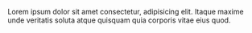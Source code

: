 <!DOCTYPE html>
<html lang="en">
<head>
  <meta charset="UTF-8">
  <meta name="viewport" content="width=device-width, initial-scale=1.0">
  <title>Highlight and Comment</title>

  <style>
    .highlight {
      background-color: yellow;
      position: relative;
    }

    .comment-icon {
      position: absolute;
      top: -11px;
      right: -12px;
      font-size: 13px;
      cursor: pointer;
    }

    .comment-icon:hover {
      color: darkblue;
    }

    .comment-box {
      position: fixed;
      top: 20%;
      left: 50%;
      transform: translateX(-50%);
      width: 350px;
      background: #fff;
      border: 1px solid #ccc;
      padding: 15px;
      box-shadow: 0 2px 5px rgba(0, 0, 0, 0.2);
      z-index: 1000;
    }

    .comments-list {
      max-height: 100px;
      overflow-y: auto;
      margin: 10px 0;
      padding: 0;
      list-style: none;
    }

    .comments-list li {
      padding: 5px 0;
      border-bottom: 1px solid #ddd;
    }

    textarea {
      width: 100%;
      margin-top: 10px;
      padding: 5px;
    }

    /* Button styling */
    button {
      padding: 8px 15px;
      background-color: #4CAF50; /* Green */
      color: white;
      border: none;
      cursor: pointer;
      margin-right: 10px;
      border-radius: 5px;
    }

    button:hover {
      background-color: #45a049;
    }

    /* Close button styling */
    .close-btn {
      background-color: #f44336; /* Red */
    }

    .close-btn:hover {
      background-color: #e53935;
    }

    /* Remove button styling */
    .remove-btn {
      background-color: #ff9800; /* Orange */
    }

    .remove-btn:hover {
      background-color: #f57c00;
    }

    /* Add comment button styling */
    .add-comment-btn {
      background-color: #4CAF50; /* Green */
    }

    .add-comment-btn:hover {
      background-color: #45a049;
    }

    /* Flexbox for button container */
    .button-container {
      display: flex;
      justify-content: space-between;
      align-items: center;
      margin-top: 15px;
    }

    .button-container button {
      flex: 1;
    }

    .button-container .close-btn {
      margin-left: auto;
    }
  </style>
</head>
<body>
  <div id="content">
    <p id="paragraph">Lorem ipsum dolor sit amet consectetur, adipisicing elit. Itaque maxime unde veritatis soluta atque quisquam quia corporis vitae eius quod.</p>
  </div>

  <script>
    let highlightedSpans = []; // Array to keep track of highlighted spans

    // Listen for mouseup events to capture the selected text
    document.addEventListener("mouseup", () => {
      const selectedText = window.getSelection().toString();

      // Only proceed if some text is selected
      if (selectedText) {
        const selectionRange = window.getSelection().getRangeAt(0);
        const span = document.createElement("span");
        span.className = "highlight";
        span.dataset.comments = JSON.stringify([]); // Initialize empty comments array
        span.dataset.id = Date.now(); // Assign a unique id to each highlighted span

        selectionRange.surroundContents(span);
        window.getSelection().removeAllRanges();

        const icon = document.createElement("span");
        icon.className = "comment-icon";
        icon.textContent = "💬";
        icon.title = "View Comments";
        span.appendChild(icon);

        // Add the span to the list of highlighted spans
        highlightedSpans.push(span);

        // Automatically open the comment box when text is selected
        showComments(span);
      }
    });

    // Function to show the comment box for a highlighted span
    function showComments(span) {
      const existingCommentBox = document.querySelector(`[data-span-id="${span.dataset.id}"]`);
      const commentBoxOpened = span.dataset.commentBoxOpened === "true";

      // If the comment box is already open, toggle it (close it)
      if (commentBoxOpened) {
        closeComments(span);
        return;
      }

      // Create a new comment box
      if (!existingCommentBox) {
        const commentBox = document.createElement("div");
        commentBox.classList.add("comment-box");
        commentBox.setAttribute('data-span-id', span.dataset.id);

        const commentsList = document.createElement("ul");
        commentsList.classList.add("comments-list");

        const newCommentTextarea = document.createElement("textarea");
        newCommentTextarea.placeholder = "Add a new comment...";

        const addCommentButton = document.createElement("button");
        addCommentButton.textContent = "Add Comment";
        addCommentButton.classList.add("add-comment-btn");

        const closeButton = document.createElement("button");
        closeButton.textContent = "Close";
        closeButton.classList.add("close-btn");

        const removeButton = document.createElement("button");
        removeButton.textContent = "Remove Highlight";
        removeButton.classList.add("remove-btn");

        // Add buttons to the container (buttons at the bottom)
        const buttonContainer = document.createElement("div");
        buttonContainer.classList.add("button-container");

        buttonContainer.appendChild(removeButton);
        buttonContainer.appendChild(addCommentButton);
        buttonContainer.appendChild(closeButton);

        commentBox.appendChild(commentsList);
        commentBox.appendChild(newCommentTextarea);
        commentBox.appendChild(buttonContainer);

        document.body.appendChild(commentBox);

        // Load and display existing comments from the span's dataset
        const existingComments = JSON.parse(span.dataset.comments);
        commentsList.innerHTML = existingComments
          .map(comment => `<li>${comment}</li>`)
          .join("");

        removeButton.onclick = () => {
          // Remove the highlight and comment icon, but leave the text
          span.classList.remove("highlight");
          const icon = span.querySelector(".comment-icon");
          if (icon) icon.remove();

          // Remove the comment box from the DOM
          commentBox.remove();

          // Remove the comment box opened state
          delete span.dataset.commentBoxOpened;
        };

        closeButton.onclick = () => {
          closeComments(span);
        };

        addCommentButton.onclick = () => {
          const newComment = newCommentTextarea.value;
          if (newComment.trim()) {
            const comments = JSON.parse(span.dataset.comments);
            comments.push(newComment);
            span.dataset.comments = JSON.stringify(comments);

            commentsList.innerHTML = comments
              .map(comment => `<li>${comment}</li>`)
              .join("");

            newCommentTextarea.value = "";
          }
        };

        // Mark this span as having its comment box opened
        span.dataset.commentBoxOpened = "true";
      }
    }

    // Function to close the comment box (hide it temporarily)
    function closeComments(span) {
      const commentBox = document.querySelector(`[data-span-id="${span.dataset.id}"]`);
      if (commentBox) {
        commentBox.style.display = "none"; // Hide the comment box temporarily
        span.dataset.commentBoxOpened = "false"; // Mark the comment box as closed
      }
    }
  </script>
</body>
</html>



















